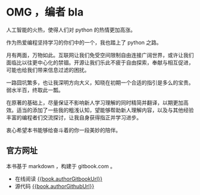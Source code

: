 # OMG ，编者 bla

人工智能的火热，使得人们对 python 的热情更加高涨。

作为热爱编程坚持学习的你们中的一个，我也踏上了 python 之路。  

月有两面，万物如此。互联网让我们免受空间限制自由连接广阔世界，或许让我们面临比以往更中心化的禁锢。开源让我们乐此不疲于自由探索，奉献与相互促进，可能也给我们带来信息过滤的困扰。  

一路囧坑繁多，也让我深明方向大义，知晓在初期一个合适的指引是多么的宝贵。弱水半百，终取此一瓢。

在原著的基础上，尽量保证不影响新人学习理解的同时精简并翻译，以期更加高效。适当的添加了一些我的粗浅认知，望能够帮助新人理解内容，以及与其他经验丰富的编程者们交流探讨，让我自身获得指正并学习进步。

衷心希望本书能够给奋斗着的你一段美妙的陪伴。

## 官方网址

本书基于 markdown ，构建于 gitbook.com 。

- 在线阅读 [{{book.authorGitbookUrl}}]({{book.authorGitbookUrl}})
- 源代码 [{{book.authorGithubUrl}}]({{book.authorGithubUrl}})

